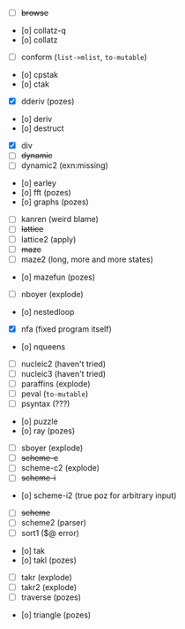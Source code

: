 - [ ] ~~browse~~
- [o] collatz-q
- [o] collatz
- [ ] conform (`list->mlist`, `to-mutable`)
- [o] cpstak
- [o] ctak
- [x] dderiv (pozes)
- [o] deriv
- [o] destruct
- [x] div
- [ ] ~~dynamic~~
- [ ] dynamic2 (exn:missing)
- [o] earley
- [o] fft (pozes)
- [o] graphs (pozes)
- [ ] kanren (weird blame)
- [ ] ~~lattice~~
- [ ] lattice2 (apply)
- [ ] ~~maze~~
- [ ] maze2 (long, more and more states)
- [o] mazefun (pozes)
- [ ] nboyer (explode)
- [o] nestedloop
- [x] nfa (fixed program itself)
- [o] nqueens
- [ ] nucleic2 (haven't tried)
- [ ] nucleic3 (haven't tried)
- [ ] paraffins (explode)
- [ ] peval (`to-mutable`)
- [ ] psyntax (???)
- [o] puzzle
- [o] ray (pozes)
- [ ] sboyer (explode)
- [ ] ~~scheme-c~~
- [ ] scheme-c2 (explode)
- [ ] ~~scheme-i~~
- [o] scheme-i2 (true poz for arbitrary input)
- [ ] ~~scheme~~
- [ ] scheme2 (parser)
- [ ] sort1 ($@ error)
- [o] tak
- [o] takl (pozes)
- [ ] takr (explode)
- [ ] takr2 (explode)
- [ ] traverse (pozes)
- [o] triangle (pozes)
